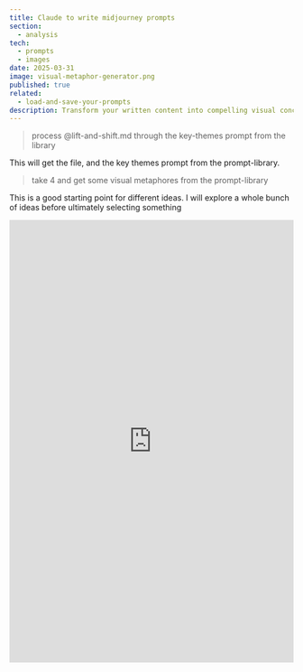 ```yaml
---
title: Claude to write midjourney prompts
section:
  - analysis
tech:
  - prompts
  - images
date: 2025-03-31
image: visual-metaphor-generator.png
published: true
related:
  - load-and-save-your-prompts
description: Transform your written content into compelling visual concepts by using Claude as an intelligent intermediary for Midjourney prompt creation. See how combining prompt libraries with AI analysis can help you explore multiple creative directions before settling on the perfect visual representation.
---
```

> process @lift-and-shift.md through the key-themes prompt from the library

This will get the file, and the key themes prompt from the prompt-library.


> take 4 and get some visual metaphores from the prompt-library

This is a good starting point for different ideas.  I will explore a whole bunch of ideas before ultimately selecting something


<iframe frameborder="0" scrolling="no" style="width:100%; height:784px;" allow="clipboard-write" src="https://emgithub.com/iframe.html?target=https%3A%2F%2Fgithub.com%2FThe-Focus-AI%2Fprompt-library%2Fblob%2Fmain%2Fcontent%2Fvisual-metaphor-generator.md&style=an-old-hope&type=markdown&showBorder=on&showLineNumbers=on&showFileMeta=on&showFullPath=on&showCopy=on"></iframe>